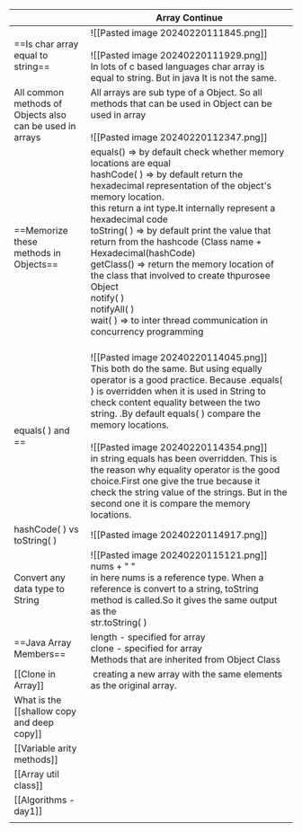 |                                                                     | Array Continue                                                                                                                                                                                                                                                                                                                                                                                                                                                                                                                                                                                                                                                                                                                                                                                                                       |
| ------------------------------------------------------------------- | ------------------------------------------------------------------------------------------------------------------------------------------------------------------------------------------------------------------------------------------------------------------------------------------------------------------------------------------------------------------------------------------------------------------------------------------------------------------------------------------------------------------------------------------------------------------------------------------------------------------------------------------------------------------------------------------------------------------------------------------------------------------------------------------------------------------------------------ |
| ==Is char  array <br>equal to string==                              | ![[Pasted image 20240220111845.png]]<br><br>![[Pasted image 20240220111929.png]]<br>In lots of c based languages char array is equal to string. But in java It is not the same.                                                                                                                                                                                                                                                                                                                                                                                                                                                                                                                                                                                                                                                      |
| All common<br>methods of <br>Objects also <br>can be used in arrays | All arrays are sub type of a Object. So all methods that can be used in Object can be used in array<br><br>![[Pasted image 20240220112347.png]]<br>                                                                                                                                                                                                                                                                                                                                                                                                                                                                                                                                                                                                                                                                                  |
| ==Memorize these<br>methods in Objects==                            | equals() => by default check whether memory locations are                           equal<br>hashCode( ) => by default return the hexadecimal                                              representation of the object's memory                                      location.<br>                     this return a int type.It internally represent a                                   hexadecimal code<br>toString( ) => by default print the value that return from the                            hashcode (Class name + Hexadecimal(hashCode)<br>getClass() => return the memory location of the class that                                  involved to create thpurosee Object<br>notify( )<br>notifyAll( ) <br>wait( ) => to inter thread communication in concurrency                                programming<br><br> |
| equals( ) and <br>==                                                | ![[Pasted image 20240220114045.png]]<br>This both do the same. But using equally operator is a good practice. Because .equals( ) is overridden when it is used in String to check content equality between the two string. .By default equals( ) compare the memory locations.<br><br>![[Pasted image 20240220114354.png]]<br>in string equals has been overridden. This is the reason why equality operator is the good choice.First one give the true because it check the string value of the strings. But in the second one it is compare the memory locations.<br>                                                                                                                                                                                                                                                              |
| hashCode( ) vs<br>toString( )                                       | ![[Pasted image 20240220114917.png]]                                                                                                                                                                                                                                                                                                                                                                                                                                                                                                                                                                                                                                                                                                                                                                                                 |
| Convert any data type to<br>String                                  | ![[Pasted image 20240220115121.png]]<br>nums + " "<br>in here nums is a reference type. When a reference is  convert to  a string, toString method is called.So it gives the same output as the <br>str.toString( )                                                                                                                                                                                                                                                                                                                                                                                                                                                                                                                                                                                                                  |
| ==Java Array Members==                                              | length  - specified for array<br>clone - specified for array<br>Methods that are inherited from Object Class                                                                                                                                                                                                                                                                                                                                                                                                                                                                                                                                                                                                                                                                                                                         |
| [[Clone in Array]]                                                  |  creating a new array with the same elements as the original array.<br>                                                                                                                                                                                                                                                                                                                                                                                                                                                                                                                                                                                                                                                                                                                                                              |
| What is the [[shallow copy and deep copy]]                          |                                                                                                                                                                                                                                                                                                                                                                                                                                                                                                                                                                                                                                                                                                                                                                                                                                      |
| [[Variable arity methods]]                                          |                                                                                                                                                                                                                                                                                                                                                                                                                                                                                                                                                                                                                                                                                                                                                                                                                                      |
| [[Array util class]]                                                |                                                                                                                                                                                                                                                                                                                                                                                                                                                                                                                                                                                                                                                                                                                                                                                                                                      |
| [[Algorithms - day1]]                                               |                                                                                                                                                                                                                                                                                                                                                                                                                                                                                                                                                                                                                                                                                                                                                                                                                                      |
|                                                                     |                                                                                                                                                                                                                                                                                                                                                                                                                                                                                                                                                                                                                                                                                                                                                                                                                                      |
